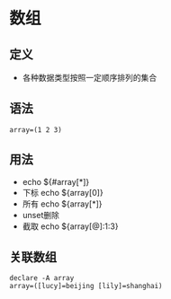 # 数组

## 定义

- 各种数据类型按照一定顺序排列的集合

## 语法

```
array=(1 2 3)
```

## 用法

- echo ${#array[*]}
- 下标 echo ${array[0]}
- 所有 echo ${array[*]}
- unset删除
- 截取 echo ${array[@]:1:3}


## 关联数组

```
declare -A array
array=([lucy]=beijing [lily]=shanghai)
```
